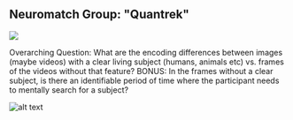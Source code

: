 ## Neuromatch Group: "Quantrek"

<a target="_blank" href="https://cookiecutter-data-science.drivendata.org/">
    <img src="https://img.shields.io/badge/CCDS-Project%20template-328F97?logo=cookiecutter" />
</a>

Overarching Question: What are the encoding differences between images (maybe videos) with a clear living subject (humans, animals etc) vs. frames of the videos without that feature? BONUS: In the frames without a clear subject, is there an identifiable period of time where the participant needs to mentally search for a subject?


![alt text](https://github.com/[username]/[reponame]/blob/[branch]/image.jpg?raw=true)



